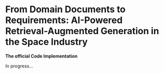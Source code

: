 # From Domain Documents to Requirements: AI-Powered Retrieval-Augmented Generation in the Space Industry

**The official Code Implementation**

In progress...
